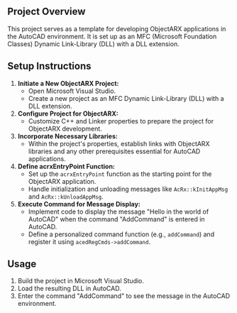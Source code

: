 ## Project Overview
This project serves as a template for developing ObjectARX applications in the AutoCAD environment. It is set up as an MFC (Microsoft Foundation Classes) Dynamic Link-Library (DLL) with a DLL extension.
## Setup Instructions
1. **Initiate a New ObjectARX Project:**
   - Open Microsoft Visual Studio.
   - Create a new project as an MFC Dynamic Link-Library (DLL) with a DLL extension.
2. **Configure Project for ObjectARX:**
   - Customize C++ and Linker properties to prepare the project for ObjectARX development.
3. **Incorporate Necessary Libraries:**
   - Within the project's properties, establish links with ObjectARX libraries and any other prerequisites essential for AutoCAD applications.
4. **Define acrxEntryPoint Function:**
   - Set up the `acrxEntryPoint` function as the starting point for the ObjectARX application.
   - Handle initialization and unloading messages like `AcRx::kInitAppMsg` and `AcRx::kUnloadAppMsg`.
5. **Execute Command for Message Display:**
   - Implement code to display the message "Hello in the world of AutoCAD" when the command "AddCommand" is entered in AutoCAD.
   - Define a personalized command function (e.g., `addCommand`) and register it using `acedRegCmds->addCommand`.
## Usage
1. Build the project in Microsoft Visual Studio.
2. Load the resulting DLL in AutoCAD.
3. Enter the command "AddCommand" to see the message in the AutoCAD environment.